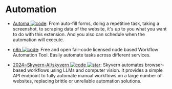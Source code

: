 # Automation

- [Automa ![code](https://ng-tech.icu/assets/code.svg)](https://github.com/Kholid060/automa): From auto-fill forms, doing a repetitive task, taking a screenshot, to scraping data of the website, it's up to you what you want to do with this extension. And you also can schedule when the automation will execute.

- [n8n ![code](https://ng-tech.icu/assets/code.svg)](https://github.com/n8n-io/n8n): Free and open fair-code licensed node based Workflow Automation Tool. Easily automate tasks across different services.

- [2024~Skyvern-AI/skyvern ![code](https://ng-tech.icu/assets/code.svg) ![star](https://img.shields.io/github/stars/Skyvern-AI/skyvern)](https://github.com/Skyvern-AI/skyvern): Skyvern automates browser-based workflows using LLMs and computer vision. It provides a simple API endpoint to fully automate manual workflows on a large number of websites, replacing brittle or unreliable automation solutions.

